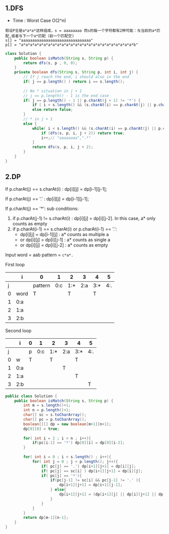 ## 1.DFS
* Time : Worst Case O(2^n)

```
假设P全是a*a*a*这样组成，s = aaaaaaaa 而s的每一个字符都有2种可能：与当前的a*匹配,或者与下一个a*匹配（前一个匹配空)
s[] = "aaaaaaaaaaaaaaaaaaaaaaaaaaaaaaa"
p[] = "a*a*a*a*a*a*a*a*a*a*a*a*a*a*a*a*a*a*a*a*a*a*a*a*a*b"
```

```java
class Solution {
    public boolean isMatch(String s, String p) {
        return dfs(s, p , 0, 0);
    }
    private boolean dfs(String s, String p, int i, int j) {
        // If j reach the end, i should also in the end
        if( j == p.length() ) return i == s.length();
        
        // No * situation in j + 1
        // j == p.length() - 1 is the end case 
        if( j == p.length() - 1 || p.charAt(j + 1) != '*') {
            if ( i < s.length() && (s.charAt(i) == p.charAt(j) || p.charAt(j) == '.')) return dfs(s,p, i + 1, j + 1);
            else return false;
        }
        // * in j + 1  
        else {
            while( i < s.length() && (s.charAt(i) == p.charAt(j) || p.charAt(j) == '.')) {
                if (dfs(s, p, i, j + 2)) return true;
                i++;// "aaaaaaaa",".*"
            }
            return dfs(s, p, i, j + 2);
        }
    }
}

```

## 2.DP
 
 If p.charAt(j) == s.charAt(i) :  dp[i][j] = dp[i-1][j-1];
 
 If p.charAt(j) == '.' : dp[i][j] = dp[i-1][j-1];
 
 If p.charAt(j) == '*': sub conditions:

1. if p.charAt(j-1) != s.charAt(i) : dp[i][j] = dp[i][j-2]. In this case, a* only counts as empty
2. if p.charAt(i-1) == s.charAt(i) or p.charAt(i-1) == '.':
	* dp[i][j] = dp[i-1][j]  : a* counts as multiple a 
	* or dp[i][j] = dp[i][j-1] :  a* counts as single a
	* or dp[i][j] = dp[i][j-2] :  a* counts as empty



Input word = aab pattern = ``c*a*.``

First loop 

|   | i   | 0     | 1   | 2   | 3   | 4   | 5   |
|---|-----|-------|-----|-----|-----|-----|-----|
| j |     |pattern| 0:c | 1:* | 2:a | 3:* | 4:. |
| 0 | word| T     |     | T   |     | T   |     |
| 1 | 0:a |       |     |     |     |     |     |
| 2 | 1:a |       |     |     |     |     |     |
| 3 | 2:b |       |     |     |     |     |     |

Second loop

|   | i   | 0 | 1   | 2   | 3   | 4   | 5   |
|---|-----|---|-----|-----|-----|-----|-----|
| j |     | p | 0:c | 1:* | 2:a | 3:* | 4:. |
| 0 | w   | T |     | T   |     | T   |     |
| 1 | 0:a |   |     |     | T   |     |     |
| 2 | 1:a |   |     |     |     | T   |     |
| 3 | 2:b |   |     |     |     |     | T   |

```java
public class Solution {
    public boolean isMatch(String s, String p) {
        int m = s.length()+1;
        int n = p.length()+1;
        char[] sc = s.toCharArray();
        char[] pc = p.toCharArray();
        boolean[][] dp = new boolean[m+1][n+1];
        dp[0][0] = true;
        
        for( int i = 2 ; i < n ; i++){
            if(pc[i-1] == '*') dp[0][i] = dp[0][i-2];
        }
        
        for( int i = 0 ; i < s.length() ; i++){
            for( int j = 0 ; j < p.length(); j++){
                if( pc[j] == '.') dp[i+1][j+1] = dp[i][j];
                if( pc[j] == sc[i] ) dp[i+1][j+1] = dp[i][j];
                if( pc[j] == '*'){
                    if(pc[j-1] != sc[i] && pc[j-1] != '.' ){
                        dp[i+1][j+1] = dp[i+1][j-1];
                    } else{
                        dp[i+1][j+1] = (dp[i+1][j] || dp[i][j+1] || dp[i+1][j-1]);
                    }
                }
            }
        }
        return dp[m-1][n-1];
    }
}
```

